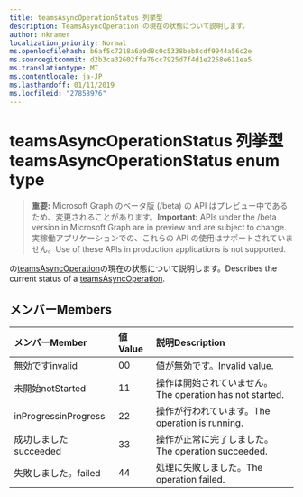 ```yaml
---
title: teamsAsyncOperationStatus 列挙型
description: TeamsAsyncOperation の現在の状態について説明します。
author: nkramer
localization_priority: Normal
ms.openlocfilehash: b6af5c7218a6a9d8c0c5338beb8cdf9944a56c2e
ms.sourcegitcommit: d2b3ca32602ffa76cc7925d7f4d1e2258e611ea5
ms.translationtype: MT
ms.contentlocale: ja-JP
ms.lasthandoff: 01/11/2019
ms.locfileid: "27858976"
---
```

# <a name="teamsasyncoperationstatus-enum-type"></a><span data-ttu-id="77740-103">teamsAsyncOperationStatus 列挙型</span><span class="sxs-lookup"><span data-stu-id="77740-103">teamsAsyncOperationStatus enum type</span></span>

> <span data-ttu-id="77740-104">**重要:** Microsoft Graph のベータ版 (/beta) の API はプレビュー中であるため、変更されることがあります。</span><span class="sxs-lookup"><span data-stu-id="77740-104">**Important:** APIs under the /beta version in Microsoft Graph are in preview and are subject to change.</span></span> <span data-ttu-id="77740-105">実稼働アプリケーションでの、これらの API の使用はサポートされていません。</span><span class="sxs-lookup"><span data-stu-id="77740-105">Use of these APIs in production applications is not supported.</span></span>

<span data-ttu-id="77740-106">の[teamsAsyncOperation](teamsasyncoperation.md)の現在の状態について説明します。</span><span class="sxs-lookup"><span data-stu-id="77740-106">Describes the current status of a [teamsAsyncOperation](teamsasyncoperation.md).</span></span>

## <a name="members"></a><span data-ttu-id="77740-107">メンバー</span><span class="sxs-lookup"><span data-stu-id="77740-107">Members</span></span>

| <span data-ttu-id="77740-108">メンバー</span><span class="sxs-lookup"><span data-stu-id="77740-108">Member</span></span> | <span data-ttu-id="77740-109">値</span><span class="sxs-lookup"><span data-stu-id="77740-109">Value</span></span>| <span data-ttu-id="77740-110">説明</span><span class="sxs-lookup"><span data-stu-id="77740-110">Description</span></span> |
|:---------------|:--------|:----------|
|<span data-ttu-id="77740-111">無効です</span><span class="sxs-lookup"><span data-stu-id="77740-111">invalid</span></span>|<span data-ttu-id="77740-112">0</span><span class="sxs-lookup"><span data-stu-id="77740-112">0</span></span>|<span data-ttu-id="77740-113">値が無効です。</span><span class="sxs-lookup"><span data-stu-id="77740-113">Invalid value.</span></span>|
|<span data-ttu-id="77740-114">未開始</span><span class="sxs-lookup"><span data-stu-id="77740-114">notStarted</span></span>|<span data-ttu-id="77740-115">1</span><span class="sxs-lookup"><span data-stu-id="77740-115">1</span></span>|<span data-ttu-id="77740-116">操作は開始されていません。</span><span class="sxs-lookup"><span data-stu-id="77740-116">The operation has not started.</span></span>|
|<span data-ttu-id="77740-117">inProgress</span><span class="sxs-lookup"><span data-stu-id="77740-117">inProgress</span></span>|<span data-ttu-id="77740-118">2</span><span class="sxs-lookup"><span data-stu-id="77740-118">2</span></span>|<span data-ttu-id="77740-119">操作が行われています。</span><span class="sxs-lookup"><span data-stu-id="77740-119">The operation is running.</span></span>|
|<span data-ttu-id="77740-120">成功しました</span><span class="sxs-lookup"><span data-stu-id="77740-120">succeeded</span></span>|<span data-ttu-id="77740-121">3</span><span class="sxs-lookup"><span data-stu-id="77740-121">3</span></span>|<span data-ttu-id="77740-122">操作が正常に完了しました。</span><span class="sxs-lookup"><span data-stu-id="77740-122">The operation succeeded.</span></span>|
|<span data-ttu-id="77740-123">失敗しました。</span><span class="sxs-lookup"><span data-stu-id="77740-123">failed</span></span>|<span data-ttu-id="77740-124">4</span><span class="sxs-lookup"><span data-stu-id="77740-124">4</span></span>|<span data-ttu-id="77740-125">処理に失敗しました。</span><span class="sxs-lookup"><span data-stu-id="77740-125">The operation failed.</span></span>|
